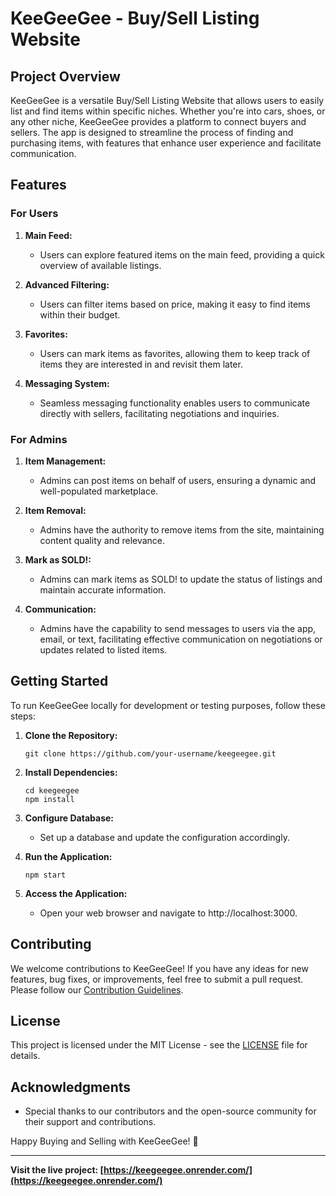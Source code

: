# KeeGeeGee - Buy/Sell Listing Website

## Project Overview

KeeGeeGee is a versatile Buy/Sell Listing Website that allows users to easily list and find items within specific niches. Whether you're into cars, shoes, or any other niche, KeeGeeGee provides a platform to connect buyers and sellers. The app is designed to streamline the process of finding and purchasing items, with features that enhance user experience and facilitate communication.

## Features

### For Users

1. **Main Feed:**
   - Users can explore featured items on the main feed, providing a quick overview of available listings.

2. **Advanced Filtering:**
   - Users can filter items based on price, making it easy to find items within their budget.

3. **Favorites:**
   - Users can mark items as favorites, allowing them to keep track of items they are interested in and revisit them later.

4. **Messaging System:**
   - Seamless messaging functionality enables users to communicate directly with sellers, facilitating negotiations and inquiries.

### For Admins

1. **Item Management:**
   - Admins can post items on behalf of users, ensuring a dynamic and well-populated marketplace.

2. **Item Removal:**
   - Admins have the authority to remove items from the site, maintaining content quality and relevance.

3. **Mark as SOLD!:**
   - Admins can mark items as SOLD! to update the status of listings and maintain accurate information.

4. **Communication:**
   - Admins have the capability to send messages to users via the app, email, or text, facilitating effective communication on negotiations or updates related to listed items.

## Getting Started

To run KeeGeeGee locally for development or testing purposes, follow these steps:

1. **Clone the Repository:**
   ```
   git clone https://github.com/your-username/keegeegee.git
   ```

2. **Install Dependencies:**
   ```
   cd keegeegee
   npm install
   ```

3. **Configure Database:**
   - Set up a database and update the configuration accordingly.

4. **Run the Application:**
   ```
   npm start
   ```

5. **Access the Application:**
   - Open your web browser and navigate to http://localhost:3000.

## Contributing

We welcome contributions to KeeGeeGee! If you have any ideas for new features, bug fixes, or improvements, feel free to submit a pull request. Please follow our [Contribution Guidelines](CONTRIBUTING.md).

## License

This project is licensed under the MIT License - see the [LICENSE](LICENSE) file for details.

## Acknowledgments

- Special thanks to our contributors and the open-source community for their support and contributions.

Happy Buying and Selling with KeeGeeGee! 🚀

---

**Visit the live project: [https://keegeegee.onrender.com/](https://keegeegee.onrender.com/)**
